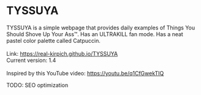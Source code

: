 # TYSSUYA
TYSSUYA is a simple webpage that provides daily examples of Things You Should Shove Up Your Ass™. Has an ULTRAKILL fan mode. Has a neat pastel color palette called Catpuccin.<br>\
Link: https://real-kirpich.github.io/TYSSUYA \
Current version: 1.4<br>\
Inspired by this YouTube video: https://youtu.be/q1CfGwekTIQ

TODO: SEO optimization
